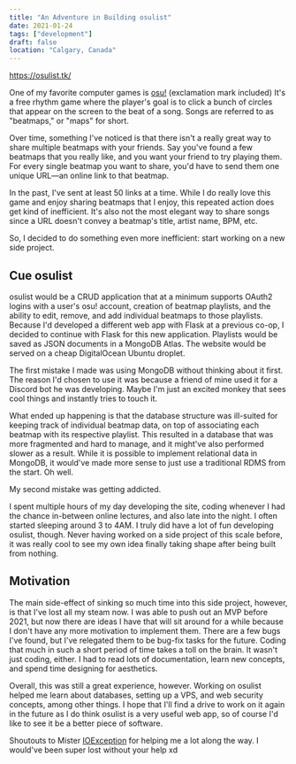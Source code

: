 ```yaml
---
title: "An Adventure in Building osulist"
date: 2021-01-24
tags: ["development"]
draft: false
location: "Calgary, Canada"
---
```


https://osulist.tk/

One of my favorite computer games is [osu!](https://osu.ppy.sh) (exclamation mark included) It's a free rhythm game where the player's goal is to click a bunch of circles that appear on the screen to the beat of a song. Songs are referred to as "beatmaps," or "maps" for short.

Over time, something I've noticed is that there isn't a really great way to share multiple beatmaps with your friends. Say you've found a few beatmaps that you really like, and you want your friend to try playing them. For every single beatmap you want to share, you'd have to send them one unique URL&mdash;an online link to that beatmap. 

In the past, I've sent at least 50 links at a time. While I do really love this game and enjoy sharing beatmaps that I enjoy, this repeated action does get kind of inefficient. It's also not the most elegant way to share songs since a URL doesn't convey a beatmap's title, artist name, BPM, etc.

So, I decided to do something even more inefficient: start working on a new side project.

## Cue osulist

osulist would be a CRUD application that at a minimum supports OAuth2 logins with a user's osu! account, creation of beatmap playlists, and the ability to edit, remove, and add individual beatmaps to those playlists. Because I'd developed a different web app with Flask at a previous co-op, I decided to continue with Flask for this new application. Playlists would be saved as JSON documents in a MongoDB Atlas. The website would be served on a cheap DigitalOcean Ubuntu droplet.

The first mistake I made was using MongoDB without thinking about it first. The reason I'd chosen to use it was because a friend of mine used it for a Discord bot he was developing. Maybe I'm just an excited monkey that sees cool things and instantly tries to touch it.

What ended up happening is that the database structure was ill-suited for keeping track of individual beatmap data, on top of associating each beatmap with its respective playlist. This resulted in a database that was more fragmented and hard to manage, and it might've also performed slower as a result. While it is possible to implement relational data in MongoDB, it would've made more sense to just use a traditional RDMS from the start. Oh well.

My second mistake was getting addicted. 

I spent multiple hours of my day developing the site, coding whenever I had the chance in-between online lectures, and also late into the night. I often started sleeping around 3 to 4AM. I truly did have a lot of fun developing osulist, though. Never having worked on a side project of this scale before, it was really cool to see my own idea finally taking shape after being built from nothing.

## Motivation

The main side-effect of sinking so much time into this side project, however, is that I've lost all my steam now. I was able to push out an MVP before 2021, but now there are ideas I have that will sit around for a while because I don't have any more motivation to implement them. There are a few bugs I've found, but I've relegated them to be bug-fix tasks for the future. Coding that much in such a short period of time takes a toll on the brain. It wasn't just coding, either. I had to read lots of documentation, learn new concepts, and spend time designing for aesthetics.

Overall, this was still a great experience, however. Working on osulist helped me learn about databases, setting up a VPS, and web security concepts, among other things. I hope that I'll find a drive to work on it again in the future as I do think osulist is a very useful web app, so of course I'd like to see it be a better piece of software.

Shoutouts to Mister [IOException](https://mzhang.io/) for helping me a lot along the way. I would've been super lost without your help xd